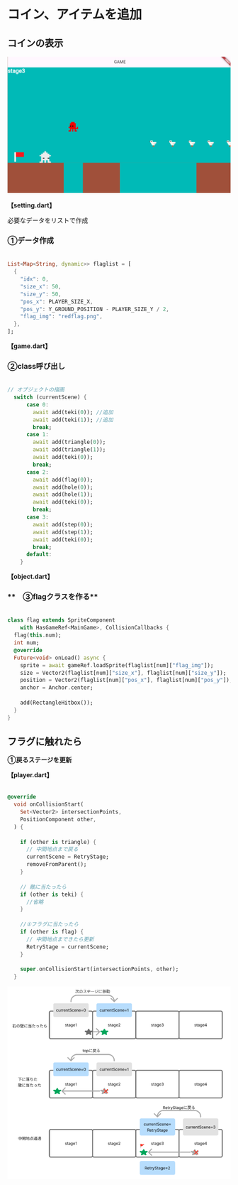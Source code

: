 # **コイン、アイテムを追加**


## **コインの表示**

![teki1-1](img/12_flag1-1.png)


**【setting.dart】**

必要なデータをリストで作成

### **①データ作成**

```dart

List<Map<String, dynamic>> flaglist = [
  {
    "idx": 0,
    "size_x": 50,
    "size_y": 50,
    "pos_x": PLAYER_SIZE_X,
    "pos_y": Y_GROUND_POSITION - PLAYER_SIZE_Y / 2,
    "flag_img": "redflag.png",
  },
];


```

**【game.dart】**

### **②class呼び出し**

```dart

// オブジェクトの描画
  switch (currentScene) {
      case 0:
        await add(teki(0)); //追加
        await add(teki(1)); //追加
        break;
      case 1:
        await add(triangle(0));
        await add(triangle(1));
        await add(teki(0));
        break;
      case 2:
        await add(flag(0));
        await add(hole(0));
        await add(hole(1));
        await add(teki(0));
        break;
      case 3:
        await add(step(0));
        await add(step(1));
        await add(teki(0));
        break;
      default:
    }


```

**【object.dart】**

### **　③flagクラスを作る**

```dart

class flag extends SpriteComponent
    with HasGameRef<MainGame>, CollisionCallbacks {
  flag(this.num);
  int num;
  @override
  Future<void> onLoad() async {
    sprite = await gameRef.loadSprite(flaglist[num]["flag_img"]);
    size = Vector2(flaglist[num]["size_x"], flaglist[num]["size_y"]);
    position = Vector2(flaglist[num]["pos_x"], flaglist[num]["pos_y"]);
    anchor = Anchor.center;

    add(RectangleHitbox());
  }
}

```


## **フラグに触れたら**

**①戻るステージを更新**

**【player.dart】**

```dart

@override
  void onCollisionStart(
    Set<Vector2> intersectionPoints,
    PositionComponent other,
  ) {
    
    if (other is triangle) {
      // 中間地点まで戻る
      currentScene = RetryStage;
      removeFromParent();
    }

    // 敵に当たったら
    if (other is teki) {
      //省略
    }

    //①フラグに当たったら
    if (other is flag) {
      // 中間地点まできたら更新
      RetryStage = currentScene;
    }

    super.onCollisionStart(intersectionPoints, other);
  }

```

![text1-1](img/06_text1-2.png)
